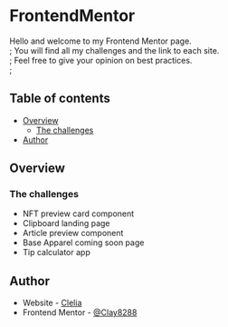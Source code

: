 # FrontendMentor

Hello and welcome to my Frontend Mentor page.<br/>;
You will find all my challenges and the link to each site.<br/>;
Feel free to give your opinion on best practices.<br/>;

## Table of contents

- [Overview](#overview)
  - [The challenges](#the-challenges)
- [Author](#author)

## Overview

### The challenges

- NFT preview card component 
- Clipboard landing page 
- Article preview component 
- Base Apparel coming soon page 
- Tip calculator app 

## Author

- Website - [Clelia](https://www.cleliacarniel.com/)
- Frontend Mentor - [@Clay8288](https://www.frontendmentor.io/profile/Clay8288)
